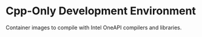 # Cpp-Only Development Environment

Container images to compile with Intel OneAPI compilers and libraries.
